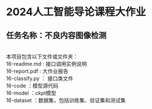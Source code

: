 # 2024人工智能导论课程大作业
## 任务名称：不良内容图像检测
<br>
本项目包含以下文件或文件夹：<br>
16-readme.md : 接口调用实例说明<br> 
16-report.pdf : 大作业报告<br> 
16-classify.py ： 接口类文件<br> 
16-code ：模型源代码<br>
16-model ：ckpt模型<br>
16-dataset ：数据集，包括训练集、验证集和测试集
